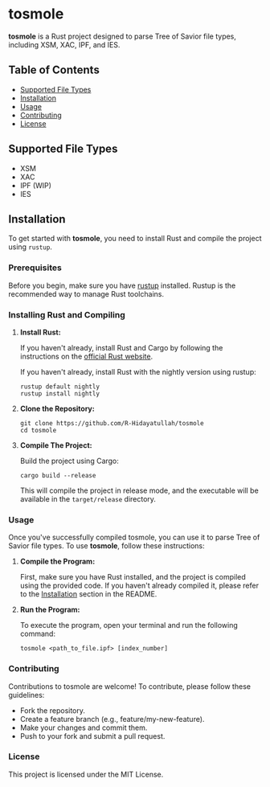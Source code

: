 # tosmole

**tosmole** is a Rust project designed to parse Tree of Savior file types, including XSM, XAC, IPF, and IES.

## Table of Contents

- [Supported File Types](#supported-file-types)
- [Installation](#installation)
- [Usage](#usage)
- [Contributing](#contributing)
- [License](#license)

## Supported File Types

- XSM
- XAC
- IPF (WIP)
- IES

## Installation

To get started with **tosmole**, you need to install Rust and compile the project using `rustup`.

### Prerequisites

Before you begin, make sure you have [rustup](https://rustup.rs/) installed. Rustup is the recommended way to manage
Rust toolchains.

### Installing Rust and Compiling

1. **Install Rust:**

   If you haven't already, install Rust and Cargo by following the instructions on
   the [official Rust website](https://www.rust-lang.org/tools/install).

   If you haven't already, install Rust with the nightly version using rustup:

   ```shell
   rustup default nightly
   rustup install nightly
   ```

2. **Clone the Repository:**

   ```shell
   git clone https://github.com/R-Hidayatullah/tosmole
   cd tosmole
    ````
3. **Compile The Project:**

   Build the project using Cargo:
    ```shell
   cargo build --release
    ```
   This will compile the project in release mode, and the executable will be available in the `target/release`
   directory.

### Usage

Once you've successfully compiled tosmole, you can use it to parse Tree of Savior file types.
To use **tosmole**, follow these instructions:

1. **Compile the Program:**

   First, make sure you have Rust installed, and the project is compiled using the provided code. If you haven't already
   compiled it, please refer to the [Installation](#installation) section in the README.

2. **Run the Program:**

   To execute the program, open your terminal and run the following command:

   ```shell
   tosmole <path_to_file.ipf> [index_number]
   ```

### Contributing

Contributions to tosmole are welcome! To contribute, please follow these guidelines:

- Fork the repository.
- Create a feature branch (e.g., feature/my-new-feature).
- Make your changes and commit them.
- Push to your fork and submit a pull request.

### License

This project is licensed under the MIT License.